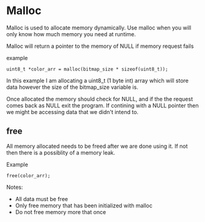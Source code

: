 # Malloc

Malloc is used to allocate memory dynamically.  Use malloc when you will only know how much memory you need at runtime.

Malloc will return a pointer to the memory of NULL if memory request fails

example
```
uint8_t *color_arr = malloc(bitmap_size * sizeof(uint8_t));
```

In this example I am allocating a uint8_t (1 byte int) array which will store data however the size of the bitmap_size variable is.

Once allocated the memory should check for NULL, and if the the request comes back as NULL exit the program.  If contining with a NULL pointer then we might be accessing data that we didn't intend to.

## free

All memory allocated needs to be freed after we are done using it.  If not then there is a possiblity of a memory leak.

Example
```
free(color_arr);
```

Notes:
- All data must be free
- Only free memory that has been initialized with malloc
- Do not free memory more that once 
